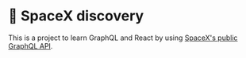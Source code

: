 # 🚀 SpaceX discovery
This is a project to learn GraphQL and React by using [SpaceX's public GraphQL API](https://studio.apollographql.com/public/SpaceX-pxxbxen/home?variant=current).
